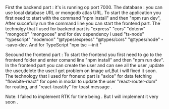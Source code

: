 First the backend part :
    it's is running op port 7000.
    The database : you can use local database URL or mongodb atlas URL.
    To start the application you first need to start with the command "npm install" and then "npm run dev",
    After succefully run the command line you can start the frontend part.
    The technolgy that I used for backend part is "express" "cors" "dotenv" "mongodb" "mongoose" and for dev dependency i used "ts-node" "typescript" "nodemon" "@types/express" "@types/cors" "@types/node" --save-dev.
    And for TypeScript "npx tsc --init  "

Secound the frontend part : 
    To start the frontend you first need to go to the frontend folder and enter comand line "npm install" and then "npm run dev".
    In the frontend part you can create the user and can see all the user ,update the user,delete the user.I get problem on Image url,But i will fixed it soon.
    The technology that i used for fronend part is 
    "axios" for data fetching "flowbite-react" for open in modal to update the user "react-router-dom" for routing, and "react-toastify" for toast message .

Note: I failed to implement RTK for time being . But I will implement it very soon .
    
